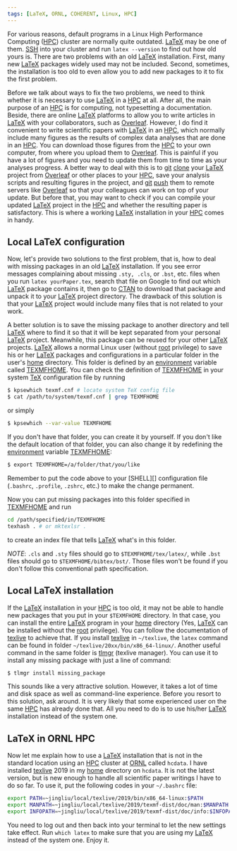 ```yaml
---
tags: [LaTeX, ORNL, COHERENT, Linux, HPC]
---
```


For various reasons, default programs in a Linux High Performance Computing ([HPC][]) cluster are normally quite outdated. [LaTeX][] may be one of them. [SSH][] into your cluster and run `latex --version` to find out how old yours is. There are two problems with an old [LaTeX][] installation. First, many new [LaTeX][] packages widely used may not be included. Second, sometimes, the installation is too old to even allow you to add new packages to it to fix the first problem.

Before we talk about ways to fix the two problems, we need to think whether it is necessary to use [LaTeX][] in a [HPC][] at all. After all, the main purpose of an [HPC][] is for computing, not typesetting a documentation. Beside, there are online [LaTeX][] platforms to allow you to write articles in [LaTeX][] with your collaborators, such as [Overleaf][]. However, I do find it convenient to write scientific papers with [LaTeX][] in an [HPC][], which normally include many figures as the results of complex data analyses that are done in an [HPC][]. You can download those figures from the [HPC][] to your own computer, from where you upload them to [Overleaf][]. This is painful if you have a lot of figures and you need to update them from time to time as your analyses progress. A better way to deal with this is to [git][] [clone][] your [LaTeX][] project from [Overleaf][] or other places to your [HPC][], save your analysis scripts and resulting figures in the project, and [git][] [push][] them to remote servers like [Overleaf][] so that your colleagues can work on top of your update. But before that, you may want to check if you can compile your updated [LaTeX][] project in the [HPC][] and whether the resulting paper is satisfactory. This is where a working [LaTeX][] installation in your [HPC][] comes in handy.

## Local LaTeX configuration

Now, let's provide two solutions to the first problem, that is, how to deal with missing packages in an old [LaTeX][] installation. If you see error messages complaining about missing `.sty, .cls`, or `.bst`, etc. files when you run `latex yourPaper.tex`, search that file on Google to find out which [LaTeX][] package contains it, then go to [CTAN][] to download that package and unpack it to your [LaTeX][] project directory. The drawback of this solution is that your [LaTeX][] project would include many files that is not related to your work.

A better solution is to save the missing package to another directory and tell [LaTeX][] where to find it so that it will be kept separated from your personal [LaTeX][] project. Meanwhile, this package can be reused for your other [LaTeX][] projects. [LaTeX][] allows a normal Linux user (without [root][] privilege) to save his or her [LaTeX][] packages and configurations in a particular folder in the user's [home][] directory. This folder is defined by an [environment][] variable called [TEXMFHOME][]. You can check the definition of [TEXMFHOME][] in your system [TeX][] configuration file by running

```sh
$ kpsewhich texmf.cnf # locate system TeX config file
$ cat /path/to/system/texmf.cnf | grep TEXMFHOME
```

or simply

```sh
$ kpsewhich --var-value TEXMFHOME
```

If you don't have that folder, you can create it by yourself. If you don't like the default location of that folder, you can also change it by redefining the [environment][] variable [TEXMFHOME][]:

~~~sh
$ export TEXMFHOME=/a/folder/that/you/like
~~~

Remember to put the code above to your [SHELL][] configuration file (`.bashrc`, `.profile`, `.zshrc`, etc.) to make the change permanent.

Now you can put missing packages into this folder specified in [TEXMFHOME][] and run

~~~sh
cd /path/specified/in/TEXMFHOME
texhash . # or mktexlsr .
~~~

to create an index file that tells [LaTeX][] what's in this folder.

*NOTE*: `.cls` and `.sty` files should go to `$TEXMFHOME/tex/latex/`, while `.bst` files should go to `$TEXMFHOME/bibtex/bst/`. Those files won't be found if you don't follow this conventional path specification.

## Local LaTeX installation

If the [LaTeX][] installation in your [HPC][] is too old, it may not be able to handle new packages that you put in your `$TEXMFHOME` directory. In that case, you can install the entire [LaTeX][] program in your [home][] directory (Yes, [LaTeX][] can be installed without the [root][] privilege). You can follow the documentation of [texlive][] to achieve that. If you install [texlive][] in `~/texlive`, the `latex` command can be found in folder `~/texlive/20xx/bin/x86_64-linux/`. Another useful command in the same folder is [tlmgr][] (texlive manager). You can use it to install any missing package with just a line of command:

```sh
$ tlmgr install missing_package
```

This sounds like a very attractive solution. However, it takes a lot of time and disk space as well as command-line experience. Before you resort to this solution, ask around. It is very likely that some experienced user on the same [HPC][] has already done that. All you need to do is to use his/her [LaTeX][] installation instead of the system one.

## LaTeX in ORNL HPC

Now let me explain how to use a [LaTeX][] installation that is not in the standard location using an [HPC][] cluster at [ORNL][] called `hcdata`. I have installed [texlive][] 2019 in my [home][] directory on `hcdata`. It is not the latest version, but is new enough to handle all scientific paper writings I have to do so far. To use it, put the following codes in your `~/.bashrc` file:

```sh
export PATH=~jingliu/local/texlive/2019/bin/x86_64-linux:$PATH
export MANPATH=~jingliu/local/texlive/2019/texmf-dist/doc/man:$MANPATH
export INFOPATH=~jingliu/local/texlive/2019/texmf-dist/doc/info:$INFOPATH
```

You need to log out and then back into your terminal to let the new settings take effect. Run `which latex` to make sure that you are using my [LaTeX][] instead of the system one. Enjoy it.

[HPC]: https://www.hpc.iastate.edu/guides/introduction-to-hpc-clusters/what-is-an-hpc-cluster
[LaTeX]: https://www.overleaf.com/learn/latex/Learn_LaTeX_in_30_minutes#What_is_LaTeX.3F
[SSH]: /learning/2020/01/22/SSH
[Overleaf]: https://www.overleaf.com
[git]: https://git-scm.com
[clone]: https://www.atlassian.com/git/tutorials/setting-up-a-repository/git-clone
[push]: https://www.atlassian.com/git/tutorials/syncing/git-push
[CTAN]: https://ctan.org
[TEXMFHOME]: https://texfaq.org/FAQ-privinst
[root]: https://geek-university.com/linux/root-account
[home]: https://wiki.debian.org/home_directory
[TeX]: https://www.ctan.org/starter
[environment]: https://www.geeksforgeeks.org/environment-variables-in-linux-unix
[texlive]: https://www.tug.org/texlive
[tlmgr]: https://www.tug.org/texlive/tlmgr.html
[ORNL]: https://www.ornl.gov

